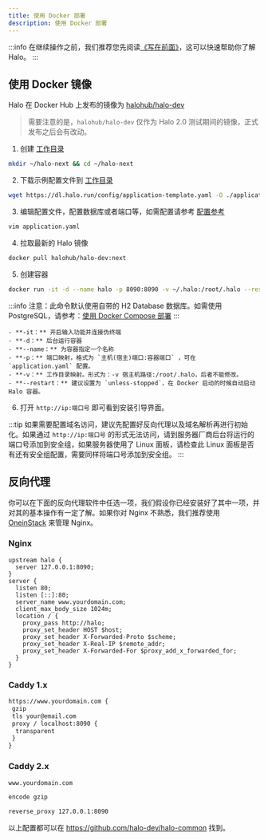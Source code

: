 ```yaml
---
title: 使用 Docker 部署
description: 使用 Docker 部署
---
```


:::info
在继续操作之前，我们推荐您先阅读[《写在前面》](../prepare)，这可以快速帮助你了解 Halo。
:::

## 使用 Docker 镜像

Halo 在 Docker Hub 上发布的镜像为 [halohub/halo-dev](https://hub.docker.com/r/halohub/halo-dev)

> 需要注意的是，`halohub/halo-dev` 仅作为 Halo 2.0 测试期间的镜像，正式发布之后会有改动。

1. 创建 [工作目录](../prepare#工作目录)

  ```bash
  mkdir ~/halo-next && cd ~/halo-next
  ```

2. 下载示例配置文件到 [工作目录](../prepare#工作目录)

  ```bash
  wget https://dl.halo.run/config/application-template.yaml -O ./application.yaml
  ```

3. 编辑配置文件，配置数据库或者端口等，如需配置请参考 [配置参考](../config)

  ```bash
  vim application.yaml
  ```

4. 拉取最新的 Halo 镜像

  ```bash
  docker pull halohub/halo-dev:next
  ```

5. 创建容器

  ```bash
  docker run -it -d --name halo -p 8090:8090 -v ~/.halo:/root/.halo --restart=unless-stopped halohub/halo-dev:next
  ```

  :::info
  注意：此命令默认使用自带的 H2 Database 数据库。如需使用 PostgreSQL，请参考：[使用 Docker Compose 部署](./docker-compose)
  :::

    - **-it：** 开启输入功能并连接伪终端
    - **-d：** 后台运行容器
    - **--name：** 为容器指定一个名称
    - **-p：** 端口映射，格式为 `主机(宿主)端口:容器端口` ，可在 `application.yaml` 配置。
    - **-v：** 工作目录映射。形式为：-v 宿主机路径:/root/.halo，后者不能修改。
    - **--restart：** 建议设置为 `unless-stopped`，在 Docker 启动的时候自动启动 Halo 容器。

6. 打开 `http://ip:端口号` 即可看到安装引导界面。

  :::tip
  如果需要配置域名访问，建议先配置好反向代理以及域名解析再进行初始化。如果通过 `http://ip:端口号` 的形式无法访问，请到服务器厂商后台将运行的端口号添加到安全组，如果服务器使用了 Linux 面板，请检查此 Linux 面板是否有还有安全组配置，需要同样将端口号添加到安全组。
  :::

## 反向代理

你可以在下面的反向代理软件中任选一项，我们假设你已经安装好了其中一项，并对其的基本操作有一定了解。如果你对 Nginx 不熟悉，我们推荐使用 [OneinStack](./other/oneinstack) 来管理 Nginx。

### Nginx

```nginx
upstream halo {
  server 127.0.0.1:8090;
}
server {
  listen 80;
  listen [::]:80;
  server_name www.yourdomain.com;
  client_max_body_size 1024m;
  location / {
    proxy_pass http://halo;
    proxy_set_header HOST $host;
    proxy_set_header X-Forwarded-Proto $scheme;
    proxy_set_header X-Real-IP $remote_addr;
    proxy_set_header X-Forwarded-For $proxy_add_x_forwarded_for;
  }
}
```

### Caddy 1.x

```txt
https://www.yourdomain.com {
 gzip
 tls your@email.com
 proxy / localhost:8090 {
  transparent
 }
}
```

### Caddy 2.x

```txt
www.yourdomain.com

encode gzip

reverse_proxy 127.0.0.1:8090
```

以上配置都可以在 <https://github.com/halo-dev/halo-common> 找到。
